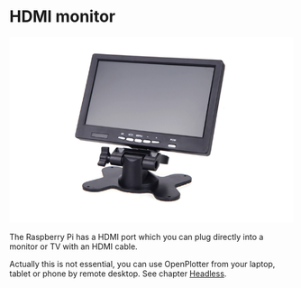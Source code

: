 # HDMI monitor

![](hdmi.png)

The Raspberry Pi has a HDMI port which you can plug directly into a monitor or TV with an HDMI cable. 

Actually this is not essential, you can use OpenPlotter from your laptop, tablet or phone by remote desktop. See chapter [Headless](headless.md).